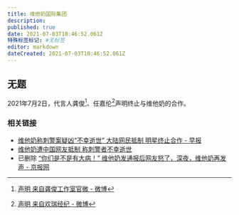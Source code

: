 ```yaml
---
title: 维他奶国际集团
description:
published: true
date: 2021-07-03T10:46:52.061Z
特殊标签标记: #无标签
editor: markdown
dateCreated: 2021-07-03T10:46:52.061Z
---
```


## 无题

2021年7月2日，代言人龚俊[^nuham]、任嘉伦[^QNvOj]声明终止与维他奶的合作。

[^nuham]: [声明 来自龚俊工作室官微 - 微博](https://archive.is/nuham "https://weibo.com/6080331406/KmVq30yD1")

[^QNvOj]: [声明 来自欢瑞经纪 - 微博](https://archive.is/QNvOj "https://www.weibo.com/5225838567/KmVGgwLPI")

### 相关链接

+ [维他奶称刺警案疑凶“不幸逝世” 大陆网民抵制 明星终止合作 - 早报](https://archive.is/pybgv "https://www.zaobao.com.sg/realtime/china/story20210703-1164079")
+ [维他奶遭中国网友抵制 称刺警者不幸逝世](https://web.archive.org/web/20210702135247/https://www.rfi.fr/cn/中国/20210702-维他奶遭中国网友抵制-称刺警者不幸逝世)
+ 已删除 [“你们是不是有大病！” 维他奶发通报后网友怒了，深夜，维他奶再发声 - 京报网](https://archive.is/8hyRW "https://news.bjd.com.cn/2021/07/03/120749t100.html")
